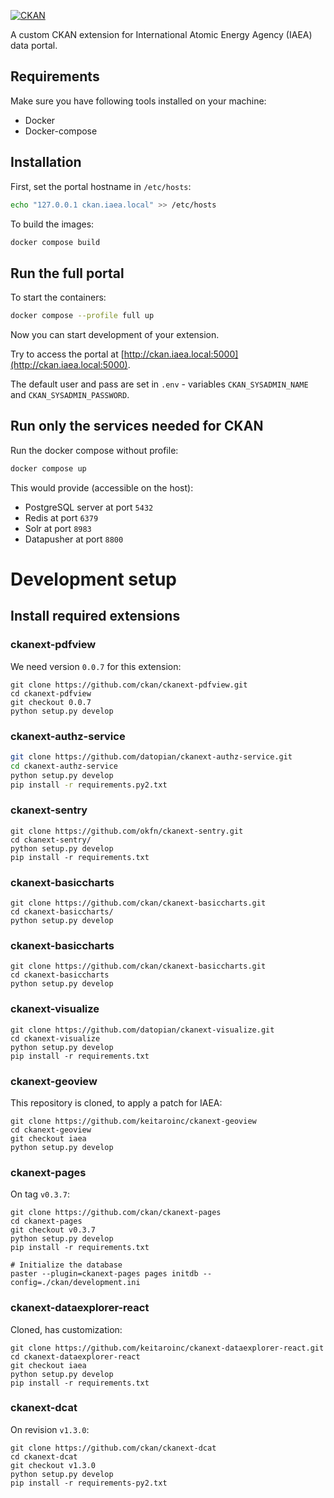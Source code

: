 [![CKAN](https://img.shields.io/badge/ckan-2.8-orange.svg?style=flat-square)](https://github.com/ckan/ckan)

A custom CKAN extension for International Atomic Energy Agency (IAEA) data portal.

## Requirements

Make sure you have following tools installed on your machine:

* Docker
* Docker-compose

## Installation

First, set the portal hostname in `/etc/hosts`:

```bash
echo "127.0.0.1 ckan.iaea.local" >> /etc/hosts
```

To build the images:

```bash
docker compose build
```

## Run the full portal
To start the containers:

```bash
docker compose --profile full up
```
Now you can start development of your extension.


Try to access the portal at [http://ckan.iaea.local:5000](http://ckan.iaea.local:5000).

The default user and pass are set in `.env` - variables `CKAN_SYSADMIN_NAME` and `CKAN_SYSADMIN_PASSWORD`.

## Run only the services needed for CKAN

Run the docker compose without profile:
```bash
docker compose up
```

This would provide (accessible on the host):
* PostgreSQL server at port `5432`
* Redis at port `6379`
* Solr at port `8983`
* Datapusher at port `8800`


# Development setup

## Install required extensions

### ckanext-pdfview
We need version `0.0.7` for this extension:

```
git clone https://github.com/ckan/ckanext-pdfview.git
cd ckanext-pdfview
git checkout 0.0.7
python setup.py develop
```

### ckanext-authz-service

```bash
git clone https://github.com/datopian/ckanext-authz-service.git
cd ckanext-authz-service
python setup.py develop
pip install -r requirements.py2.txt
```

### ckanext-sentry

```
git clone https://github.com/okfn/ckanext-sentry.git
cd ckanext-sentry/
python setup.py develop
pip install -r requirements.txt 
```

### ckanext-basiccharts
```
git clone https://github.com/ckan/ckanext-basiccharts.git
cd ckanext-basiccharts/
python setup.py develop
```

### ckanext-basiccharts
```
git clone https://github.com/ckan/ckanext-basiccharts.git
cd ckanext-basiccharts
python setup.py develop
```

### ckanext-visualize
```
git clone https://github.com/datopian/ckanext-visualize.git
cd ckanext-visualize
python setup.py develop
pip install -r requirements.txt
```
### ckanext-geoview
This repository is cloned, to apply a patch for IAEA:

```
git clone https://github.com/keitaroinc/ckanext-geoview
cd ckanext-geoview
git checkout iaea
python setup.py develop
```

### ckanext-pages
On tag `v0.3.7`:

```
git clone https://github.com/ckan/ckanext-pages
cd ckanext-pages
git checkout v0.3.7
python setup.py develop
pip install -r requirements.txt

# Initialize the database
paster --plugin=ckanext-pages pages initdb --config=./ckan/development.ini
```
### ckanext-dataexplorer-react
Cloned, has customization:

```
git clone https://github.com/keitaroinc/ckanext-dataexplorer-react.git
cd ckanext-dataexplorer-react
git checkout iaea
python setup.py develop
pip install -r requirements.txt
```

### ckanext-dcat

On revision `v1.3.0`:
```
git clone https://github.com/ckan/ckanext-dcat
cd ckanext-dcat
git checkout v1.3.0
python setup.py develop
pip install -r requirements-py2.txt
```